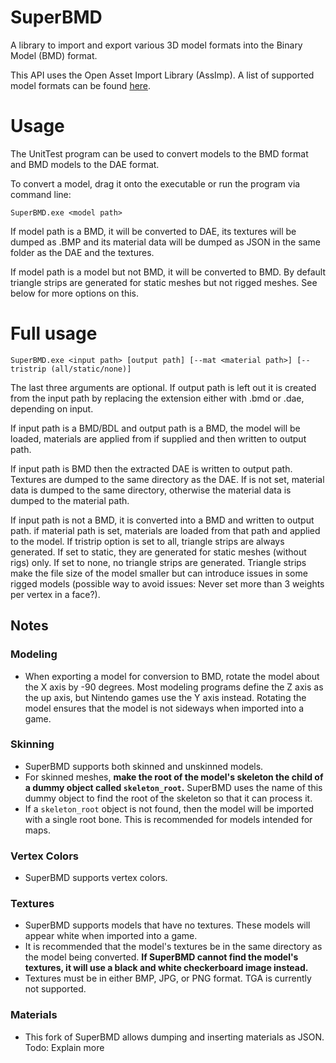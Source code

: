 # SuperBMD
A library to import and export various 3D model formats into the Binary Model (BMD) format.

This API uses the Open Asset Import Library (AssImp). A list of supported model formats can be found [here](http://assimp.org/main_features_formats.html).

# Usage

The UnitTest program can be used to convert models to the BMD format and BMD models to the DAE format.

To convert a model, drag it onto the executable or run the program via command line:

`SuperBMD.exe <model path>`

If model path is a BMD, it will be converted to DAE, its textures will be dumped as .BMP and its material data will be dumped as JSON in the same folder as the DAE and the textures.

If model path is a model but not BMD, it will be converted to BMD. By default triangle strips are generated for static meshes but not rigged meshes. See below for more options on this. 

# Full usage
`SuperBMD.exe <input path> [output path] [--mat <material path>] [--tristrip (all/static/none)]`

The last three arguments are optional. If output path is left out it is created from the input path by replacing the extension either with .bmd or .dae, depending on input.

If input path is a BMD/BDL and output path is a BMD, the model will be loaded, materials are applied from <material path> if supplied and then written to output path. 
  
If input path is BMD then the extracted DAE is written to output path. Textures are dumped to the same directory as the DAE. If <material path> is not set, material data is dumped to the same directory, otherwise the material data is dumped to the material path.

If input path is not a BMD, it is converted into a BMD and written to output path. if material path is set, materials are loaded from that path and applied to the model. If tristrip option is set to all, triangle strips are always generated. If set to static, they are generated for static meshes (without rigs) only. If set to none, no triangle strips are generated. Triangle strips make the file size of the model smaller but can introduce issues in some rigged models (possible way to avoid issues: Never set more than 3 weights per vertex in a face?).

## Notes
### Modeling
* When exporting a model for conversion to BMD, rotate the model about the X axis by -90 degrees. Most modeling programs define the Z axis as the up axis, but Nintendo games use the Y axis instead. Rotating the model ensures that the model is not sideways when imported into a game.

### Skinning
* SuperBMD supports both skinned and unskinned models.
* For skinned meshes, <b>make the root of the model's skeleton the child of a dummy object called `skeleton_root`.</b> SuperBMD uses the name of this dummy object to find the root of the skeleton so that it can process it.
* If a `skeleton_root` object is not found, then the model will be imported with a single root bone. This is recommended for models intended for maps.

### Vertex Colors
* SuperBMD supports vertex colors.

### Textures
* SuperBMD supports models that have no textures. These models will appear white when imported into a game.
* It is recommended that the model's textures be in the same directory as the model being converted. <b>If SuperBMD cannot find the model's textures, it will use a black and white checkerboard image instead.</b>
* Textures must be in either BMP, JPG, or PNG format. TGA is currently not supported.

### Materials
* This fork of SuperBMD allows dumping and inserting materials as JSON. Todo: Explain more
